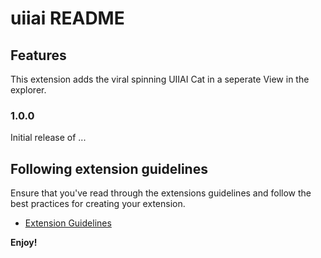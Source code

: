 # uiiai README

## Features

This extension adds the viral spinning UIIAI Cat in a seperate View in the explorer.

### 1.0.0

Initial release of ...

## Following extension guidelines

Ensure that you've read through the extensions guidelines and follow the best practices for creating your extension.

* [Extension Guidelines](https://code.visualstudio.com/api/references/extension-guidelines)

**Enjoy!**
